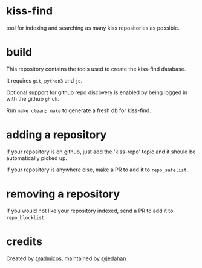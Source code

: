 # kiss-find

tool for indexing and searching as many kiss repositories as possible.

# build

This repository contains the tools used to create the kiss-find database.

It requires `git`, `python3` and `jq`.

Optional support for github repo discovery is enabled by being logged in with the github `gh` cli.

Run `make clean; make` to generate a fresh db for kiss-find.

# adding a repository

If your repository is on github, just add the 'kiss-repo' topic and it should be automatically picked up.

If your repository is anywhere else, make a PR to add it to `repo_safelist`.

# removing a repository

If you would not like your repository indexed, send a PR to add it to `repo_blocklist`.

# credits

Created by [@admicos](https://ecmelberk.com), maintained by [@jedahan](https://github.com/jedahan)
